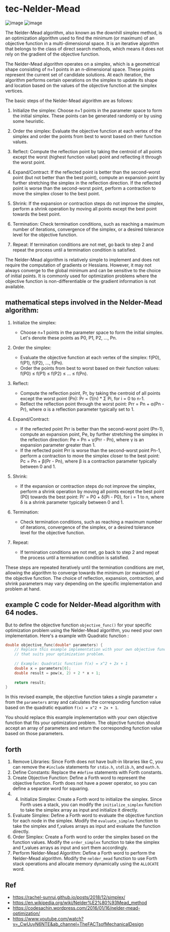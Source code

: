 # tec-Nelder-Mead

![image](https://github.com/SteveJustin1963/tec-Nelder-Mead/assets/58069246/20480318-f9f3-4f49-8b70-462d67426d20)
![image](https://github.com/SteveJustin1963/tec-Nelder-Mead/assets/58069246/841b767c-215b-401f-aa47-f230f14f65d9)


The Nelder-Mead algorithm, also known as the downhill simplex method, is an optimization algorithm used to find the minimum (or maximum) of an objective function in a multi-dimensional space. It is an iterative algorithm that belongs to the class of direct search methods, which means it does not rely on the gradient of the objective function.

The Nelder-Mead algorithm operates on a simplex, which is a geometrical shape consisting of n+1 points in an n-dimensional space. These points represent the current set of candidate solutions. At each iteration, the algorithm performs certain operations on the simplex to update its shape and location based on the values of the objective function at the simplex vertices.

The basic steps of the Nelder-Mead algorithm are as follows:

1. Initialize the simplex: Choose n+1 points in the parameter space to form the initial simplex. These points can be generated randomly or by using some heuristic.

2. Order the simplex: Evaluate the objective function at each vertex of the simplex and order the points from best to worst based on their function values.

3. Reflect: Compute the reflection point by taking the centroid of all points except the worst (highest function value) point and reflecting it through the worst point.

4. Expand/Contract: If the reflected point is better than the second-worst point (but not better than the best point), compute an expansion point by further stretching the simplex in the reflection direction. If the reflected point is worse than the second-worst point, perform a contraction to move the simplex closer to the best point.

5. Shrink: If the expansion or contraction steps do not improve the simplex, perform a shrink operation by moving all points except the best point towards the best point.

6. Termination: Check termination conditions, such as reaching a maximum number of iterations, convergence of the simplex, or a desired tolerance level for the objective function.

7. Repeat: If termination conditions are not met, go back to step 2 and repeat the process until a termination condition is satisfied.

The Nelder-Mead algorithm is relatively simple to implement and does not require the computation of gradients or Hessians. However, it may not always converge to the global minimum and can be sensitive to the choice of initial points. It is commonly used for optimization problems where the objective function is non-differentiable or the gradient information is not available.

## mathematical steps involved in the Nelder-Mead algorithm:

1. Initialize the simplex:
   - Choose n+1 points in the parameter space to form the initial simplex. Let's denote these points as P0, P1, P2, ..., Pn.

2. Order the simplex:
   - Evaluate the objective function at each vertex of the simplex: f(P0), f(P1), f(P2), ..., f(Pn).
   - Order the points from best to worst based on their function values: f(P0) ≤ f(P1) ≤ f(P2) ≤ ... ≤ f(Pn).

3. Reflect:
   - Compute the reflection point, Pr, by taking the centroid of all points except the worst point (Pn):
     Pr = (1/n) * Σ Pi, for i = 0 to n-1.
   - Reflect the reflection point through the worst point:
     Prr = Pn + α(Pn - Pr), where α is a reflection parameter typically set to 1.

4. Expand/Contract:
   - If the reflected point Prr is better than the second-worst point (Pn-1), compute an expansion point, Pe, by further stretching the simplex in the reflection direction:
     Pe = Pn + γ(Prr - Pn), where γ is an expansion parameter greater than 1.
   - If the reflected point Prr is worse than the second-worst point Pn-1, perform a contraction to move the simplex closer to the best point:
     Pc = Pn + β(Pr - Pn), where β is a contraction parameter typically between 0 and 1.

5. Shrink:
   - If the expansion or contraction steps do not improve the simplex, perform a shrink operation by moving all points except the best point (P0) towards the best point:
     Pi' = P0 + δ(Pi - P0), for i = 1 to n, where δ is a shrink parameter typically between 0 and 1.

6. Termination:
   - Check termination conditions, such as reaching a maximum number of iterations, convergence of the simplex, or a desired tolerance level for the objective function.

7. Repeat:
   - If termination conditions are not met, go back to step 2 and repeat the process until a termination condition is satisfied.

These steps are repeated iteratively until the termination conditions are met, allowing the algorithm to converge towards the minimum (or maximum) of the objective function. The choice of reflection, expansion, contraction, and shrink parameters may vary depending on the specific implementation and problem at hand.

## example C code for Nelder-Mead algorithm with 64 nodes. 
But to define the objective function `objective_func()` for your specific optimization problem using the Nelder-Mead algorithm, you need your own implementation. Here's a example with Quadratic function :

```c
double objective_func(double* parameters) {
    // Replace this example implementation with your own objective function
    // that suits your optimization problem.
    
    // Example: Quadratic function f(x) = x^2 + 2x + 1
    double x = parameters[0];
    double result = pow(x, 2) + 2 * x + 1;
    
    return result;
}
```

In this revised example, the objective function takes a single parameter `x` from the `parameters` array and calculates the corresponding function value based on the quadratic equation `f(x) = x^2 + 2x + 1`. 

You should replace this example implementation with your own objective function that fits your optimization problem. The objective function should accept an array of parameters and return the corresponding function value based on those parameters.

## forth

1. Remove Libraries: Since Forth does not have built-in libraries like C, you can remove the `#include` statements for `stdio.h`, `stdlib.h`, and `math.h`. 
2. Define Constants: Replace the `#define` statements with Forth constants.  
3. Create Objective Function: Define a Forth word to represent the objective function. Forth does not have a power operator, so you can define a separate word for squaring.
4. 4. Initialize Simplex: Create a Forth word to initialize the simplex. Since Forth uses a stack, you can modify the `initialize_simplex` function to take the simplex array as input and initialize it directly. 
5. Evaluate Simplex: Define a Forth word to evaluate the objective function for each node in the simplex. Modify the `evaluate_simplex` function to take the simplex and f_values arrays as input and evaluate the function directly. 
6. Order Simplex: Create a Forth word to order the simplex based on the function values. Modify the `order_simplex` function to take the simplex and f_values arrays as input and sort them accordingly.  
7. Perform Nelder-Mead Algorithm: Define a Forth word to perform the Nelder-Mead algorithm. Modify the `nelder_mead` function to use Forth stack operations and allocate memory dynamically using the `ALLOCATE` word.

## Ref 
- https://rachel-sunrui.github.io/posts/2018/12/simplex/
- https://en.wikipedia.org/wiki/Nelder%E2%80%93Mead_method
- https://codesachin.wordpress.com/2016/01/16/nelder-mead-optimization/
- https://www.youtube.com/watch?v=_CwUuyN6NTE&ab_channel=TheFACTsofMechanicalDesign
